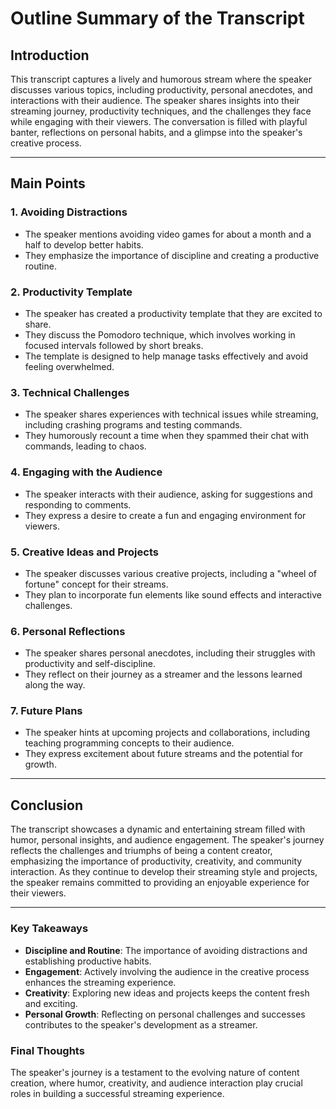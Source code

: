 # Outline Summary of the Transcript

## Introduction
This transcript captures a lively and humorous stream where the speaker discusses various topics, including productivity, personal anecdotes, and interactions with their audience. The speaker shares insights into their streaming journey, productivity techniques, and the challenges they face while engaging with their viewers. The conversation is filled with playful banter, reflections on personal habits, and a glimpse into the speaker's creative process.

---

## Main Points

### 1. **Avoiding Distractions**
   - The speaker mentions avoiding video games for about a month and a half to develop better habits.
   - They emphasize the importance of discipline and creating a productive routine.

### 2. **Productivity Template**
   - The speaker has created a productivity template that they are excited to share.
   - They discuss the Pomodoro technique, which involves working in focused intervals followed by short breaks.
   - The template is designed to help manage tasks effectively and avoid feeling overwhelmed.

### 3. **Technical Challenges**
   - The speaker shares experiences with technical issues while streaming, including crashing programs and testing commands.
   - They humorously recount a time when they spammed their chat with commands, leading to chaos.

### 4. **Engaging with the Audience**
   - The speaker interacts with their audience, asking for suggestions and responding to comments.
   - They express a desire to create a fun and engaging environment for viewers.

### 5. **Creative Ideas and Projects**
   - The speaker discusses various creative projects, including a "wheel of fortune" concept for their streams.
   - They plan to incorporate fun elements like sound effects and interactive challenges.

### 6. **Personal Reflections**
   - The speaker shares personal anecdotes, including their struggles with productivity and self-discipline.
   - They reflect on their journey as a streamer and the lessons learned along the way.

### 7. **Future Plans**
   - The speaker hints at upcoming projects and collaborations, including teaching programming concepts to their audience.
   - They express excitement about future streams and the potential for growth.

---

## Conclusion
The transcript showcases a dynamic and entertaining stream filled with humor, personal insights, and audience engagement. The speaker's journey reflects the challenges and triumphs of being a content creator, emphasizing the importance of productivity, creativity, and community interaction. As they continue to develop their streaming style and projects, the speaker remains committed to providing an enjoyable experience for their viewers.

---

### Key Takeaways
- **Discipline and Routine**: The importance of avoiding distractions and establishing productive habits.
- **Engagement**: Actively involving the audience in the creative process enhances the streaming experience.
- **Creativity**: Exploring new ideas and projects keeps the content fresh and exciting.
- **Personal Growth**: Reflecting on personal challenges and successes contributes to the speaker's development as a streamer.

### Final Thoughts
The speaker's journey is a testament to the evolving nature of content creation, where humor, creativity, and audience interaction play crucial roles in building a successful streaming experience.